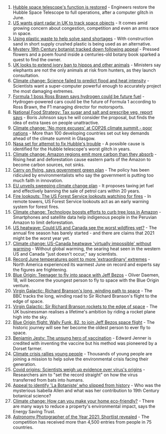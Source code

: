 1. [Hubble space telescope's function is restored](https://www.bbc.co.uk/news/science-environment-57885865) - Engineers restore the Hubble Space Telescope to full operations, after a computer glitch in June.
2. [US wants giant radar in UK to track space objects](https://www.bbc.co.uk/news/uk-57866734) - It comes amid growing concern about congestion, competition and even an arms race in space.
3. [Using plastic waste to help solve sand shortages](https://www.bbc.co.uk/news/business-57832425) - With construction sand in short supply crushed plastic is being used as an alternative.
4. [Mystery 19th Century botanist tracked down following appeal](https://www.bbc.co.uk/news/science-environment-57847727) - Pressed flowers and a poem found inside a centuries-old botany book sparked a quest to find the owner.
5. [UK looks to extend ivory ban to hippos and other animals](https://www.bbc.co.uk/news/uk-politics-57867935) - Ministers say elephants are not the only animals at risk from hunters, as they launch consultation.
6. [Climate change: Science failed to predict flood and heat intensity](https://www.bbc.co.uk/news/science-environment-57863205) - Scientists want a super-computer powerful enough to accurately project the most damaging extremes.
7. [Formula 1 boss Ross Brawn says hydrogen could be future fuel](https://www.bbc.co.uk/sport/formula1/57842205) - Hydrogen-powered cars could be the future of Formula 1 according to Ross Brawn, the F1 managing director for motorsports.
8. [National Food Strategy: Tax sugar and salt and prescribe veg, report says](https://www.bbc.co.uk/news/uk-57838103) - Boris Johnson says he will consider the proposal, but finds the idea of extra taxes on people unattractive.
9. [Climate change: 'No more excuses' at COP26 climate summit - poor nations](https://www.bbc.co.uk/news/science-environment-57839368) - More than 100 developing countries set out key demands ahead of the climate summit in Glasgow.
10. [Nasa set for attempt to fix Hubble's trouble](https://www.bbc.co.uk/news/science-environment-57844454) - A possible cause is identified for the Hubble telescope's worst glitch in years.
11. [Climate change: Amazon regions emit more carbon than they absorb](https://www.bbc.co.uk/news/science-environment-57839364) - Rising heat and deforestation cause eastern parts of the Amazon to become carbon sources, not sinks.
12. [Carry on flying, says government green plan](https://www.bbc.co.uk/news/business-57830168) - The policy has been ridiculed by environmentalists who say the government is putting too much faith in innovation.
13. [EU unveils sweeping climate change plan](https://www.bbc.co.uk/news/world-europe-57833807) - It proposes taxing jet fuel and effectively banning the sale of petrol cars within 20 years.
14. [Fire lookouts: The US Forest Service lookouts watching for fires](https://www.bbc.co.uk/news/world-us-canada-57626403) - In remote towers, US Forest Service lookouts act as an early warning system for forest fires.
15. [Climate change: Technology boosts efforts to curb tree loss in Amazon](https://www.bbc.co.uk/news/science-environment-57807544) - Smartphones and satellite data help indigenous people in the Peruvian Amazon to limit deforestation.
16. [US heatwave: Could US and Canada see the worst wildfires yet?](https://www.bbc.co.uk/news/57770728) - The annual fire season has barely started - and there are claims that 2021 might be the worst year yet.
17. [Climate change: US-Canada heatwave 'virtually impossible' without warming](https://www.bbc.co.uk/news/science-environment-57751918) - Without global warming, the searing heat seen in the western US and Canada "just doesn't occur," say scientists.
18. [Record June temperatures point to more 'extraordinary' extremes](https://www.bbc.co.uk/news/science-environment-57742482) - North America experienced its warmest June on record and experts say the figures are frightening.
19. [Blue Origin: Teenager to fly into space with Jeff Bezos](https://www.bbc.co.uk/news/world-us-canada-57855650) - Oliver Daemen, 18, will become the youngest person to fly to space with the Blue Origin venture.
20. [Virgin Galactic: Richard Branson's long, winding path to space](https://www.bbc.co.uk/news/science-environment-57798167) - The BBC tracks the long, winding road to Sir Richard Branson's flight to the edge of space.
21. [Virgin Galactic: Sir Richard Branson rockets to the edge of space](https://www.bbc.co.uk/news/science-environment-57797297) - The UK businessman realises a lifetime's ambition by riding a rocket plane high into the sky.
22. [Blue Origin flight: Wally Funk, 82, to join Jeff Bezos space flight](https://www.bbc.co.uk/news/world-us-canada-57686654) - The historic journey will see her become the oldest person to ever fly to space.
23. [Benjamin Jesty: The unsung hero of vaccination](https://www.bbc.co.uk/news/uk-england-dorset-57460445) - Edward Jenner is credited with inventing the vaccine but his method was pioneered by a Dorset farmer.
24. [Climate crisis rallies young people](https://www.bbc.co.uk/news/science-environment-57827178) - Thousands of young people are joining a mission to help solve the environmental crisis facing their generation.
25. [Covid origins: Scientists weigh up evidence over virus's origins](https://www.bbc.co.uk/news/science-environment-57782955) - Researchers aim to "set the record straight" on how the virus transferred from bats into humans.
26. [Appeal to identify 'La Botaniste' who slipped from history](https://www.bbc.co.uk/news/science-environment-57601841) - Who was the mysterious Isabella Allen and what was her contribution to 19th Century botanical science?
27. [Climate change: How can you make your home eco-friendly?](https://www.bbc.co.uk/news/uk-wales-57226425) - There are many ways to reduce a property's environmental impact, says the Energy Saving Trust.
28. [Astronomy Photographer of the Year 2021: Shortlist revealed](https://www.bbc.co.uk/news/in-pictures-57653901) - The competition has received more than 4,500 entries from people in 75 countries.
